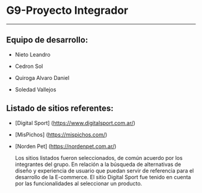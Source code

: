 # G9-Proyecto Integrador

<!-- --------------------------------------------------------------------- -->
___

## Equipo de desarrollo:

- Nieto Leandro

- Cedron Sol

- Quiroga Alvaro Daniel

- Soledad Vallejos

## Listado de sitios referentes:
 - [Digital Sport] (https://www.digitalsport.com.ar/) 

- [MisPichos] (https://mispichos.com/)

- [Norden Pet] (https://nordenpet.com.ar/)

  Los sitios listados fueron seleccionados, de común acuerdo por los integrantes del grupo. En relación a la búsqueda de alternativas de diseño y experiencia de usuario que puedan servir de referencia para el desarrollo de la E-commerce. El sitio Digital Sport fue tenido en cuenta por las funcionalidades al seleccionar un producto. 
 
